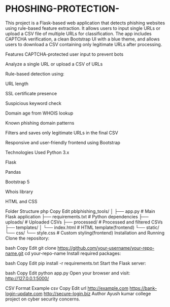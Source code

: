 # PHOSHING-PROTECTION-
This project is a Flask-based web application that detects phishing websites using rule-based feature extraction. It allows users to input single URLs or upload a CSV file of multiple URLs for classification. The app includes CAPTCHA verification, a clean Bootstrap UI with a blue theme, and allows users to download a CSV containing only legitimate URLs after processing.

Features
CAPTCHA-protected user input to prevent bots

Analyze a single URL or upload a CSV of URLs

Rule-based detection using:

URL length

SSL certificate presence

Suspicious keyword check

Domain age from WHOIS lookup

Known phishing domain patterns

Filters and saves only legitimate URLs in the final CSV

Responsive and user-friendly frontend using Bootstrap

Technologies Used
Python 3.x

Flask

Pandas

Bootstrap 5

Whois library

HTML and CSS

Folder Structure
php
Copy
Edit
pblphishing_tools/
│
├── app.py                      # Main Flask application
├── requirements.txt           # Python dependencies
├── uploads/                   # Uploaded CSVs
├── processed/                 # Processed and filtered CSVs
├── templates/
│   └── index.html             # HTML template(frontend)
└── static/
    └── css/
        └── style.css          # Custom styling(frontend)
Installation and Running
Clone the repository:

bash
Copy
Edit
git clone https://github.com/your-username/your-repo-name.git
cd your-repo-name
Install required packages:

bash
Copy
Edit
pip install -r requirements.txt
Start the Flask server:

bash
Copy
Edit
python app.py
Open your browser and visit:
http://127.0.0.1:5000/

CSV Format Example
csv
Copy
Edit
url
http://example.com
https://bank-login-update.com
http://secure-login.biz
Author
Ayush kumar
college project on cyber security concerns.

